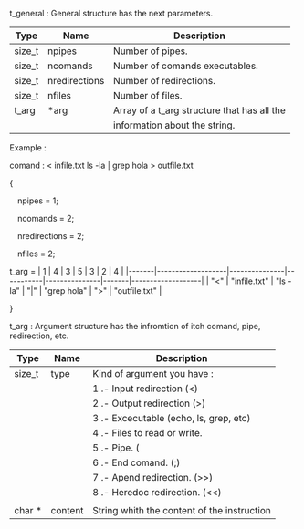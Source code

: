 t_general : General structure has the next parameters.


|	Type	|		Name		|		Description								|
|-----------|-------------------|-----------------------------------------------|
|	size_t	|	npipes			|	Number of pipes.							|
|	size_t	|	ncomands		|	Number of comands executables.				|
|	size_t	|	nredirections	|	Number of redirections.						|
|	size_t	|	nfiles			|	Number of files.							|
|	t_arg	|	*arg			|	Array of a t_arg structure that has all the	|
|			|					|	information about the string.				|


Example :

comand : < infile.txt ls -la | grep hola > outfile.txt

{

&emsp;npipes = 1;

&emsp;ncomands = 2;

&emsp;nredirections = 2;

&emsp;nfiles = 2;
	
t_arg =
|	1	|		4			|		3		|	5   	|		3		|	2	|		4			|
|-------|-------------------|---------------|-----------|---------------|-------|-------------------|
|	"<"	|	"infile.txt"	|	"ls -la"	|  "\|"	    |   "grep hola"	|   ">"	|	"outfile.txt"	|

	
}

t_arg : Argument structure has the infromtion of itch comand, pipe, redirection, etc.


|	Type	|		Name		|		Description								|
|-----------|-------------------|-----------------------------------------------|
|	size_t	|	type			|	Kind of argument you have : 				|
|			|					|	1 .- Input redirection (<)					|
|			|					|	2 .- Output redirection (>)					|
|			|					|	3 .- Excecutable (echo, ls, grep, etc)		|
|			|					|	4 .- Files to read or write.				|
|			|					|	5 .- Pipe. (|)								|
|			|					|	6 .- End comand. (;)						|
|			|					|	7 .- Apend redirection. (>>)				|
|			|					|	8 .- Heredoc redirection. (<<)				|
|			|					|												|
|	char *	|	content			|	String whith the content of the instruction	|

